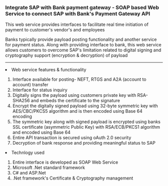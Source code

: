 <H3>Integrate SAP with Bank payment gateway - 
SOAP based Web Service to connect SAP with Bank's Payment Gateway API </H3>
<P>This web service provides interfaces to facilitate real time initiation of payment to customer's vendor's and employees</P>
<p>Banks typically provide payload posting functionality and another service for payment status. Along with providing interface to bank, this web service allows customers to overcome SAP's limitation related to digital signing and cryptography support (encryption & decryption) of payload</p>
<hr>
<li>Web service features & functionality</li>
<ol>
  <li>Interface available for posting- NEFT, RTGS and A2A (account to account) transfer</li>
  <li>Interface for status inquiry</li>
  <li>Digitally signs the payload using customers private key with RSA-SHA256 and embeds the certificate to the signature</li>
  <li>Encrypt the digitally signed payload using 32-byte symmetric key with AES/CBC/PKCS5 algorithm and is then encoded using Base 64 encoding</li>
  <li>The symmetric key along with signed payload is encrypted using banks SSL certificate (asymmetric Public Key) with RSA/ECB/PKCS1 algorithm and encoded using Base 64</li>
  <li>Entire API transaction is secured using oAuth 2.0 security</li>
  <li>Decryption of bank response and providing meaningful status to SAP</li>
</ol>
<li>Technlogy used</li>
<ol>
  <li>Entire interface is developed as SOAP Web Service</li>
  <li> Microsoft .Net standard framework</li>
  <li>C# and ASP.Net</li>
  <li>.Net framework's Certificate & Cryptography management</li>
</ol>
